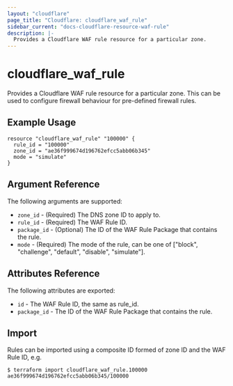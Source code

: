 ```yaml
---
layout: "cloudflare"
page_title: "Cloudflare: cloudflare_waf_rule"
sidebar_current: "docs-cloudflare-resource-waf-rule"
description: |-
  Provides a Cloudflare WAF rule resource for a particular zone.
---
```


# cloudflare_waf_rule

Provides a Cloudflare WAF rule resource for a particular zone. This can be used to configure firewall behaviour for pre-defined firewall rules.

## Example Usage

```hcl
resource "cloudflare_waf_rule" "100000" {
  rule_id = "100000"
  zone_id = "ae36f999674d196762efcc5abb06b345"
  mode = "simulate"
}
```

## Argument Reference

The following arguments are supported:

* `zone_id` - (Required) The DNS zone ID to apply to.
* `rule_id` - (Required) The WAF Rule ID.
* `package_id` - (Optional) The ID of the WAF Rule Package that contains the rule.
* `mode` - (Required) The mode of the rule, can be one of ["block", "challenge", "default", "disable", "simulate"].


## Attributes Reference

The following attributes are exported:

* `id` - The WAF Rule ID, the same as rule_id.
* `package_id` - The ID of the WAF Rule Package that contains the rule.

## Import

Rules can be imported using a composite ID formed of zone ID and the WAF Rule ID, e.g.

```
$ terraform import cloudflare_waf_rule.100000 ae36f999674d196762efcc5abb06b345/100000
```
